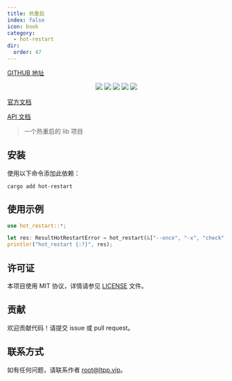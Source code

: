 ```yaml
---
title: 热重启
index: false
icon: book
category:
  - hot-restart
dir:
  order: 47
---
```


<Share colorful />

[GITHUB 地址](https://github.com/eastspire/hot-restart)

<center>

[![](https://img.shields.io/crates/v/hot-restart.svg)](https://crates.io/crates/hot-restart)
[![](https://img.shields.io/crates/d/hot-restart.svg)](https://img.shields.io/crates/d/hot-restart.svg)
[![](https://docs.rs/hot-restart/badge.svg)](https://docs.rs/hot-restart)
[![](https://github.com/eastspire/hot-restart/workflows/Rust/badge.svg)](https://github.com/eastspire/hot-restart/actions?query=workflow:Rust)
[![](https://img.shields.io/crates/l/hot-restart.svg)](./LICENSE)

</center>

[官方文档](https://docs.ltpp.vip/hot-restart/)

[API 文档](https://docs.rs/hot-restart/latest/hot_restart/)

> 一个热重启的 lib 项目

## 安装

使用以下命令添加此依赖：

```shell
cargo add hot-restart
```

## 使用示例

```rust
use hot_restart::*;

let res: ResultHotRestartError = hot_restart(&["--once", "-x", "check", "-x", "build --release"]);
println!("hot_restart {:?}", res);
```

## 许可证

本项目使用 MIT 协议，详情请参见 [LICENSE](LICENSE) 文件。

## 贡献

欢迎贡献代码！请提交 issue 或 pull request。

## 联系方式

如有任何问题，请联系作者 [root@ltpp.vip](mailto:root@ltpp.vip)。

<Bottom />
